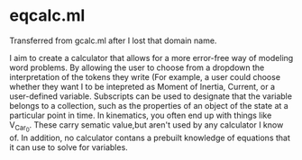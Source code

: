 # eqcalc.ml

Transferred from gcalc.ml after I lost that domain name.

I aim to create a calculator that allows for a more error-free way of modeling word problems. By allowing the user to choose from a dropdown the interpretation of the tokens they write (For example, a user could choose whether they want I to be intepreted as Moment of Inertia, Current, or a user-defined variable. Subscripts can be used to designate that the variable belongs to a collection, such as the properties of an object of the state at a particular point in time. In kinematics, you often end up with things like V<sub>Car<sub>0</sub></sub>.  These carry sematic value,but aren't used by any calculator I know of.  In addition, no calculator contans a prebuilt knowledge of equations that it can use to solve for variables.
